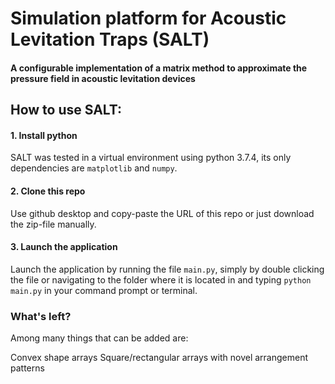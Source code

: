 # Simulation platform for Acoustic Levitation Traps (SALT)
#### A configurable implementation of a matrix method to approximate the pressure field in acoustic levitation devices

## How to use SALT:

#### 1. Install python
SALT was tested in a virtual environment using python 3.7.4, its only dependencies are ```matplotlib``` and ```numpy```.

#### 2. Clone this repo
Use github desktop and copy-paste the URL of this repo or just download the zip-file manually.

#### 3. Launch the application
Launch the application by running the file ```main.py```, simply by double clicking the file or navigating to the folder where it is located in and typing ```python main.py``` in your command prompt or terminal.

### What's left?
Among many things that can be added are:

Convex shape arrays
Square/rectangular arrays with novel arrangement patterns


